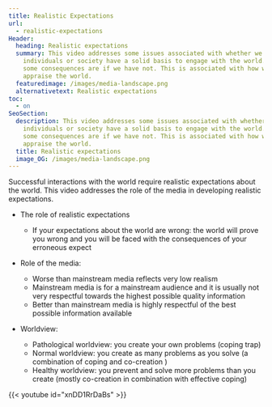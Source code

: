 ```yaml
---
title: Realistic Expectations
url:
  - realistic-expectations
Header:
  heading: Realistic expectations
  summary: This video addresses some issues associated with whether we as
    individuals or society have a solid basis to engage with the world. And what
    some consequences are if we have not. This is associated with how we
    appraise the world. 
  featuredimage: /images/media-landscape.png
  alternativetext: Realistic expectations
toc:
  - on
SeoSection:
  description: This video addresses some issues associated with whether we as
    individuals or society have a solid basis to engage with the world. And what
    some consequences are if we have not. This is associated with how we
    appraise the world. 
  title: Realistic expectations
  image_OG: /images/media-landscape.png
---
```

Successful interactions with the world require realistic expectations about the world. This video addresses the role of the media in developing realistic expectations. 

* The role of realistic expectations

  * If your expectations about the world are wrong: the world will prove you wrong and you will be faced with the consequences of your erroneous expect
* Role of the media:

  * Worse than mainstream media reflects very low realism
  * Mainstream media is for a mainstream audience and it is usually not very respectful towards the highest possible quality information
  * Better than mainstream media is highly respectful of the best possible information available
* Worldview:

  * Pathological worldview: you create your own problems (coping trap)
  * Normal worldview: you create as many problems as you solve (a combination of coping and co-creation )
  * Healthy worldview: you prevent and solve more problems than you create (mostly co-creation in combination with effective coping)

{{< youtube id="xnDD1RrDaBs" >}}
